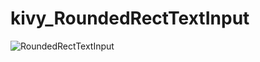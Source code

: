 # kivy_RoundedRectTextInput

![RoundedRectTextInput](https://user-images.githubusercontent.com/72749248/165421739-83f4b91b-adb3-45c2-a9a6-5bd310fcb36d.png)
